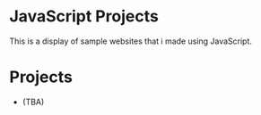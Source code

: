 # JavaScript Projects
This is a display of sample websites that i made using JavaScript.

# Projects
* (TBA)
